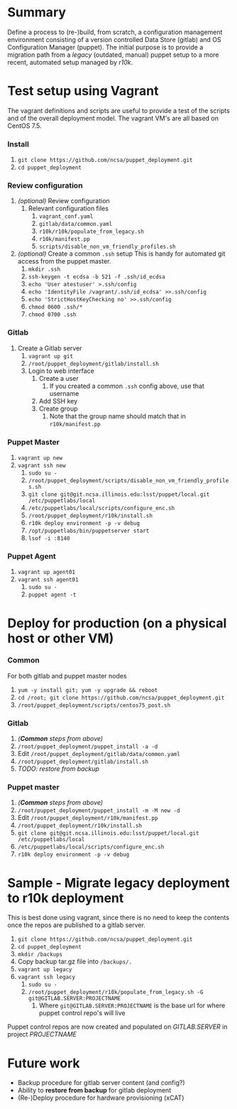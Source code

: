 # Summary
Define a process to (re-)build, from scratch, a configuration management environment consisting of a version controlled Data Store (gitlab) and OS Configuration Manager (puppet). The initial purpose is to provide a migration path from a *legacy* (outdated, manual) puppet setup to a more recent, automated setup managed by *r10k*.

# Test setup using Vagrant
The vagrant definitions and scripts are useful to provide a test of the scripts and of the overall deployment model.
The vagrant VM's are all based on CentOS 7.5.

### Install
1. `git clone https://github.com/ncsa/puppet_deployment.git`
1. `cd puppet_deployment`
### Review configuration
1. _(optional)_ Review configuration
   1. Relevant configuration files
      1. `vagrant_conf.yaml`
      1. `gitlab/data/common.yaml`
      1. `r10k/r10k/populate_from_legacy.sh`
      1. `r10k/manifest.pp`
      1. `scripts/disable_non_vm_friendly_profiles.sh`
1. _(optional)_ Create a common `.ssh` setup
This is handy for automated git access from the puppet master.
   1. `mkdir .ssh`
   1. `ssh-keygen -t ecdsa -b 521 -f .ssh/id_ecdsa`
   1. `echo 'User atestuser' >.ssh/config`
   1. `echo 'IdentityFile /vagrant/.ssh/id_ecdsa' >>.ssh/config`
   1. `echo 'StrictHostKeyChecking no' >>.ssh/config`
   1. `chmod 0600 .ssh/*`
   1. `chmod 0700 .ssh`
### Gitlab
1. Create a Gitlab server
   1. `vagrant up git`
   1. `/root/puppet_deployment/gitlab/install.sh`
   1. Login to web interface
      1. Create a user
         1. If you created a common `.ssh` config above, use that username
      1. Add SSH key
      1. Create group
         1. Note that the group name should match that in `r10k/manifest.pp`
### Puppet Master
1. `vagrant up new`
1. `vagrant ssh new`
   1. `sudo su -`
   1. `/root/puppet_deployment/scripts/disable_non_vm_friendly_profiles.sh`
   1. `git clone git@git.ncsa.illinois.edu:lsst/puppet/local.git /etc/puppetlabs/local`
   1. `/etc/puppetlabs/local/scripts/configure_enc.sh`
   1. `/root/puppet_deployment/r10k/install.sh`
   1. `r10k deploy environment -p -v debug`
   1. `/opt/puppetlabs/bin/puppetserver start`
   1. `lsof -i :8140`
### Puppet Agent
1. `vagrant up agent01`
1. `vagrant ssh agent01`
   1. `sudo su -`
   1. `puppet agent -t`


# Deploy for production (on a physical host or other VM)
### Common
For both gitlab and puppet master nodes
1. `yum -y install git; yum -y upgrade && reboot`
1. `cd /root; git clone https://github.com/ncsa/puppet_deployment.git`
1. `/root/puppet_deployment/scripts/centos75_post.sh`
### Gitlab
1. _(**Common** steps from above)_
1. `/root/puppet_deployment/puppet_install -a -d`
1. Edit `/root/puppet_deployment/gitlab/data/common.yaml`
1. `/root/puppet_deployment/gitlab/install.sh`
1. _TODO: restore from backup_
### Puppet master
1. _(**Common** steps from above)_
1. `/root/puppet_deployment/puppet_install -m -M new -d`
1. Edit `/root/puppet_deployment/r10k/manifest.pp`
1. `/root/puppet_deployment/r10k/install.sh`
1. `git clone git@git.ncsa.illinois.edu:lsst/puppet/local.git /etc/puppetlabs/local`
1. `/etc/puppetlabs/local/scripts/configure_enc.sh`
1. `r10k deploy environment -p -v debug`


# Sample - Migrate legacy deployment to r10k deployment
This is best done using vagrant, since there is no need to keep the contents once the repos are published to a gitlab server.
1. `git clone https://github.com/ncsa/puppet_deployment.git`
1. `cd puppet_deployment`
1. `mkdir /backups`
1. Copy backup tar.gz file into `/backups/.`
1. `vagrant up legacy`
1. `vagrant ssh legacy`
   1. `sudo su -`
   1. `/root/puppet_deployment/r10k/populate_from_legacy.sh -G git@GITLAB.SERVER:PROJECTNAME`
      1. Where `git@GITLAB.SERVER:PROJECTNAME` is the base url for where puppet control repo's will live

Puppet control repos are now created and populated on _GITLAB.SERVER_ in project _PROJECTNAME_

# Future work
* Backup procedure for gitlab server content (and config?)
* Ability to __restore from backup__ for gitlab deployment
* (Re-)Deploy procedure for hardware provisioning (xCAT)
